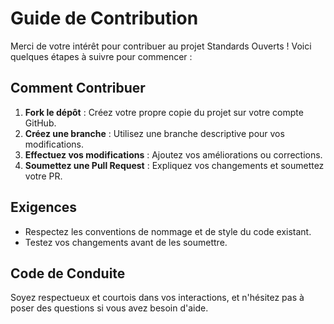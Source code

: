 # Guide de Contribution

Merci de votre intérêt pour contribuer au projet Standards Ouverts ! Voici quelques étapes à suivre pour commencer :

## Comment Contribuer
1. **Fork le dépôt** : Créez votre propre copie du projet sur votre compte GitHub.
2. **Créez une branche** : Utilisez une branche descriptive pour vos modifications.
3. **Effectuez vos modifications** : Ajoutez vos améliorations ou corrections.
4. **Soumettez une Pull Request** : Expliquez vos changements et soumettez votre PR.

## Exigences
- Respectez les conventions de nommage et de style du code existant.
- Testez vos changements avant de les soumettre.

## Code de Conduite
Soyez respectueux et courtois dans vos interactions, et n'hésitez pas à poser des questions si vous avez besoin d'aide.
